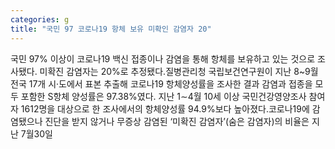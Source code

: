 ```yaml
---
categories: g
title: "국민 97 코로나19 항체 보유 미확인 감염자 20"
---
```

국민 97% 이상이 코로나19 백신 접종이나 감염을 통해 항체를 보유하고 있는 것으로 조사됐다. 미확진 감염자는 20%로 추정됐다.질병관리청 국립보건연구원이 지난 8~9월 전국 17개 시·도에서 표본 추출해 코로나19 항체양성률을 조사한 결과 감염과 접종을 모두 포함한 S항체 양성률은 97.38%였다. 지난 1∼4월 10세 이상 국민건강영양조사 참여자 1612명을 대상으로 한 조사에서의 항체양성률 94.9%보다 높아졌다.코로나19에 감염됐으나 진단을 받지 않거나 무증상 감염된 ‘미확진 감염자’(숨은 감염자)의 비율은 지난 7월30일